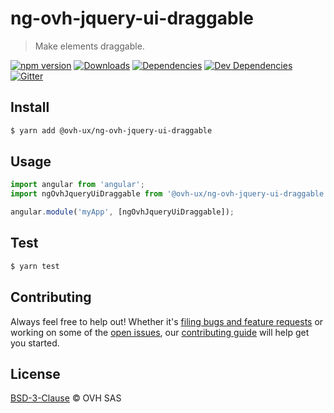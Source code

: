 # ng-ovh-jquery-ui-draggable

> Make elements draggable.

[![npm version](https://badgen.net/npm/v/@ovh-ux/ng-ovh-jquery-ui-draggable)](https://www.npmjs.com/package/@ovh-ux/ng-ovh-jquery-ui-draggable) [![Downloads](https://badgen.net/npm/dt/@ovh-ux/ng-ovh-jquery-ui-draggable)](https://npmjs.com/package/@ovh-ux/ng-ovh-jquery-ui-draggable) [![Dependencies](https://badgen.net/david/dep/ovh/manager/packages/components/ng-ovh-jquery-ui-draggable)](https://npmjs.com/package/@ovh-ux/ng-ovh-jquery-ui-draggable?activeTab=dependencies) [![Dev Dependencies](https://badgen.net/david/dev/ovh/manager/packages/components/ng-ovh-jquery-ui-draggable)](https://npmjs.com/package/@ovh-ux/ng-ovh-jquery-ui-draggable?activeTab=dependencies) [![Gitter](https://badgen.net/badge/gitter/ovh-ux/blue?icon=gitter)](https://gitter.im/ovh/ux)

## Install

```sh
$ yarn add @ovh-ux/ng-ovh-jquery-ui-draggable
```

## Usage

```js
import angular from 'angular';
import ngOvhJqueryUiDraggable from '@ovh-ux/ng-ovh-jquery-ui-draggable';

angular.module('myApp', [ngOvhJqueryUiDraggable]);
```

## Test

```sh
$ yarn test
```

## Contributing

Always feel free to help out! Whether it's [filing bugs and feature requests](https://github.com/ovh/manager/issues/new) or working on some of the [open issues](https://github.com/ovh/manager/issues), our [contributing guide](https://github.com/ovh/manager/blob/master/CONTRIBUTING.md) will help get you started.

## License

[BSD-3-Clause](LICENSE) © OVH SAS
